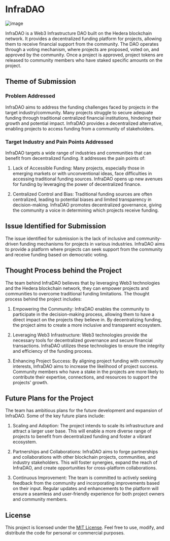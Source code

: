 # InfraDAO
![image](https://github.com/ZadenMubarak/tiola-video/assets/84284739/bda54b5a-fec4-4979-9e26-1593a93d2523)

InfraDAO is a Web3 Infrastructure DAO built on the Hedera blockchain network. It provides a decentralized funding platform for projects, allowing them to receive financial support from the community. The DAO operates through a voting mechanism, where projects are proposed, voted on, and approved by the community. Once a project is approved, project tokens are released to community members who have staked specific amounts on the project.

## Theme of Submission

### Problem Addressed

InfraDAO aims to address the funding challenges faced by projects in the target industry/community. Many projects struggle to secure adequate funding through traditional centralized financial institutions, hindering their growth and potential impact. InfraDAO provides a decentralized alternative, enabling projects to access funding from a community of stakeholders.

### Target Industry and Pain Points Addressed

InfraDAO targets a wide range of industries and communities that can benefit from decentralized funding. It addresses the pain points of:

1. Lack of Accessible Funding: Many projects, especially those in emerging markets or with unconventional ideas, face difficulties in accessing traditional funding sources. InfraDAO opens up new avenues for funding by leveraging the power of decentralized finance.

2. Centralized Control and Bias: Traditional funding sources are often centralized, leading to potential biases and limited transparency in decision-making. InfraDAO promotes decentralized governance, giving the community a voice in determining which projects receive funding.

## Issue Identified for Submission

The issue identified for submission is the lack of inclusive and community-driven funding mechanisms for projects in various industries. InfraDAO aims to provide a platform where projects can seek support from the community and receive funding based on democratic voting.

## Thought Process behind the Project

The team behind InfraDAO believes that by leveraging Web3 technologies and the Hedera blockchain network, they can empower projects and communities to overcome traditional funding limitations. The thought process behind the project includes:

1. Empowering the Community: InfraDAO enables the community to participate in the decision-making process, allowing them to have a direct impact on the projects they believe in. By decentralizing funding, the project aims to create a more inclusive and transparent ecosystem.

2. Leveraging Web3 Infrastructure: Web3 technologies provide the necessary tools for decentralized governance and secure financial transactions. InfraDAO utilizes these technologies to ensure the integrity and efficiency of the funding process.

3. Enhancing Project Success: By aligning project funding with community interests, InfraDAO aims to increase the likelihood of project success. Community members who have a stake in the projects are more likely to contribute their expertise, connections, and resources to support the projects' growth.

## Future Plans for the Project

The team has ambitious plans for the future development and expansion of InfraDAO. Some of the key future plans include:

1. Scaling and Adoption: The project intends to scale its infrastructure and attract a larger user base. This will enable a more diverse range of projects to benefit from decentralized funding and foster a vibrant ecosystem.

2. Partnerships and Collaborations: InfraDAO aims to forge partnerships and collaborations with other blockchain projects, communities, and industry stakeholders. This will foster synergies, expand the reach of InfraDAO, and create opportunities for cross-platform collaborations.

3. Continuous Improvement: The team is committed to actively seeking feedback from the community and incorporating improvements based on their input. Regular updates and enhancements to the platform will ensure a seamless and user-friendly experience for both project owners and community members.

## License

This project is licensed under the [MIT License](LICENSE). Feel free to use, modify, and distribute the code for personal or commercial purposes.
